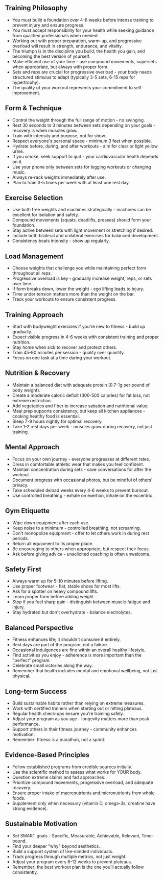 ## Training Philosophy

- You must build a foundation over 4-8 weeks before intense training to prevent injury and ensure progress.
- You must accept responsibility for your health while seeking guidance from qualified professionals when needed.
- Working out with proper preparation, warm-up, and progressive overload will result in strength, endurance, and vitality.
- The triumph is in the discipline you build, the health you gain, and becoming the best version of yourself.
- Make efficient use of your time - use compound movements, supersets when appropriate, but always with proper form.
- Sets and reps are crucial for progressive overload - your body needs structured stimulus to adapt (typically 3-5 sets, 6-15 reps for hypertrophy).
- The quality of your workout represents your commitment to self-improvement.

## Form & Technique

- Control the weight through the full range of motion - no swinging.
- Rest 30 seconds to 3 minutes between sets depending on your goals - recovery is when muscles grow.
- Train with intensity and purpose, not for show.
- Respect everyone's personal space - minimum 3 feet when possible.
- Hydrate before, during, and after workouts - aim for clear or light yellow urine.
- If you smoke, seek support to quit - your cardiovascular health depends on it.
- Use your phone only between sets for logging workouts or changing music.
- Always re-rack weights immediately after use.
- Plan to train 3-5 times per week with at least one rest day.

## Exercise Selection

- Use both free weights and machines strategically - machines can be excellent for isolation and safety.
- Compound movements (squats, deadlifts, presses) should form your foundation.
- Stay active between sets with light movement or stretching if desired.
- Include both bilateral and unilateral exercises for balanced development.
- Consistency beats intensity - show up regularly.

## Load Management

- Choose weights that challenge you while maintaining perfect form throughout all reps.
- Progressive overload is key - gradually increase weight, reps, or sets over time.
- If form breaks down, lower the weight - ego lifting leads to injury.
- Time under tension matters more than the weight on the bar.
- Track your workouts to ensure consistent progress.

## Training Approach

- Start with bodyweight exercises if you're new to fitness - build up gradually.
- Expect visible progress in 4-6 weeks with consistent training and proper nutrition.
- Stay home when sick to recover and protect others.
- Train 45-90 minutes per session - quality over quantity.
- Focus on one task at a time during your workout.

## Nutrition & Recovery

- Maintain a balanced diet with adequate protein (0.7-1g per pound of body weight).
- Create a moderate caloric deficit (300-500 calories) for fat loss, not extreme restriction.
- Add vegetables and fiber to increase satiation and nutritional value.
- Meal prep supports consistency, but keep all kitchen appliances - cooking healthy food is essential.
- Sleep 7-9 hours nightly for optimal recovery.
- Take 1-2 rest days per week - muscles grow during recovery, not just training.

## Mental Approach

- Focus on your own journey - everyone progresses at different rates.
- Dress in comfortable athletic wear that makes you feel confident.
- Maintain concentration during sets - save conversations for after the workout.
- Document progress with occasional photos, but be mindful of others' privacy.
- Take scheduled deload weeks every 4-6 weeks to prevent burnout.
- Use controlled breathing - exhale on exertion, inhale on the eccentric.

## Gym Etiquette

- Wipe down equipment after each use.
- Keep noise to a minimum - controlled breathing, not screaming.
- Don't monopolize equipment - offer to let others work in during rest periods.
- Return all equipment to its proper place.
- Be encouraging to others when appropriate, but respect their focus.
- Ask before giving advice - unsolicited coaching is often unwelcome.

## Safety First

- Always warm up for 5-10 minutes before lifting.
- Use proper footwear - flat, stable shoes for most lifts.
- Ask for a spotter on heavy compound lifts.
- Learn proper form before adding weight.
- Stop if you feel sharp pain - distinguish between muscle fatigue and injury.
- Stay hydrated but don't overhydrate - balance electrolytes.

## Balanced Perspective

- Fitness enhances life; it shouldn't consume it entirely.
- Rest days are part of the program, not a failure.
- Occasional indulgences are fine within an overall healthy lifestyle.
- Find activities you enjoy - adherence is more important than the "perfect" program.
- Celebrate small victories along the way.
- Remember that health includes mental and emotional wellbeing, not just physical.

## Long-term Success

- Build sustainable habits rather than relying on extreme measures.
- Work with certified trainers when starting out or hitting plateaus.
- Regular health check-ups ensure you're training safely.
- Adjust your program as you age - longevity matters more than peak performance.
- Support others in their fitness journey - community enhances motivation.
- Remember: fitness is a marathon, not a sprint.

## Evidence-Based Principles

- Follow established programs from credible sources initially.
- Use the scientific method to assess what works for YOUR body.
- Question extreme claims and fad approaches.
- Prioritize compound movements, progressive overload, and adequate recovery.
- Ensure proper intake of macronutrients and micronutrients from whole foods.
- Supplement only when necessary (vitamin D, omega-3s, creatine have strong evidence).

## Sustainable Motivation

- Set SMART goals - Specific, Measurable, Achievable, Relevant, Time-bound.
- Find your deeper "why" beyond aesthetics.
- Build a support system of like-minded individuals.
- Track progress through multiple metrics, not just weight.
- Adjust your program every 8-12 weeks to prevent plateaus.
- Remember: the best workout plan is the one you'll actually follow consistently.

